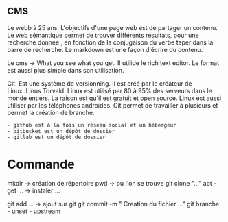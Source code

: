 ## CMS ##

Le webb à 25 ans. L'objectifs d'une page web est de partager un contenu.
Le web sémantique permet de trouver différents résultats, pour une recherche donnée , en fonction de la conjugaison du verbe taper dans la barre de recherche. 
Le markdown est une façon d'écrire du contenu.

Le cms → What you see what you get. Il utilide le rich text editor. Le format est aussi plus simple dans son utilisation.

Git. Est une système de versionning. Il est créé par le créateur de Linux :Linus Torvald. Linux est utilisé par 80 à 95% des serveurs dans le monde entiers. La raison est qu'il est gratuit et open source. Linux est aussi utiliser par les téléphones androïdes.
Git permet de travailler à plusieurs et permet la création de branche.

    - github est à la fois un réseau social et un hébergeur
    - bitbucket est un dépôt de dossier
    - gitlab est un dépôt de dossier
    
# Commande #

mkdir -> création de répertoire
pwd -> ou l'on se trouve
git clone "..."
apt - get ... -> instaler ... 


git add ... -> ajout sur git
git commit -m " Creation du fichier ..."
git branche - unset - upstream

